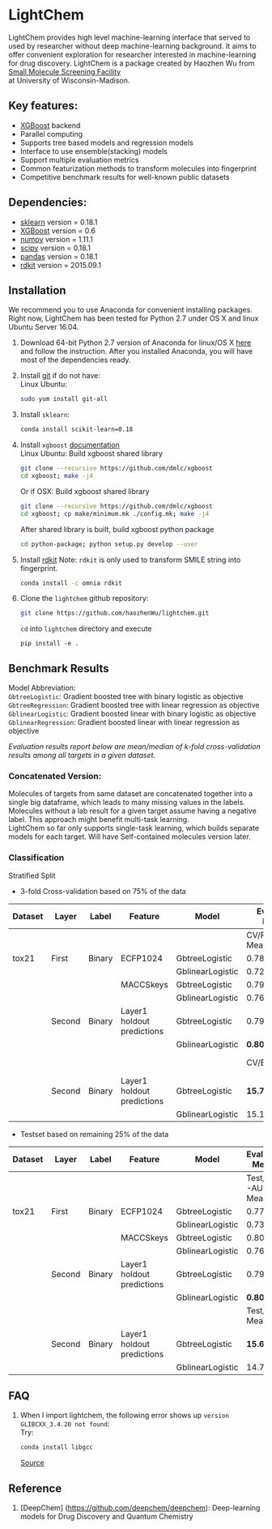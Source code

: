 # LightChem

LightChem provides high level machine-learning interface that served to used by researcher without deep machine-learning background. It aims to offer convenient exploration for researcher interested in machine-learning for drug discovery. LightChem is a package created by Haozhen Wu from [Small Molecule Screening Facility](http://www.uwhealth.org/uw-carbone-cancer-center/for-researchers/shared-resources/smsf/small-molecule-screening/27197)  
at University of Wisconsin-Madison.  

## Key features:  

* [XGBoost](https://github.com/dmlc/xgboost) backend
* Parallel computing    
* Supports tree based models and regression models  
* Interface to use ensemble(stacking) models  
* Support multiple evaluation metrics  
* Common featurization methods to transform molecules into fingerprint  
* Competitive benchmark results for well-known public datasets  

## Dependencies:

* [sklearn](http://scikit-learn.org/stable/index.html)  version = 0.18.1
* [XGBoost](https://xgboost.readthedocs.io/en/latest/) version = 0.6  
* [numpy](http://www.numpy.org/) version = 1.11.1  
* [scipy](https://www.scipy.org/) version = 0.18.1  
* [pandas](http://pandas.pydata.org/) version = 0.18.1   
* [rdkit](http://www.rdkit.org/) version = 2015.09.1



## Installation

We recommend you to use Anaconda for convenient installing packages. Right now, LightChem has been tested for Python 2.7 under OS X and linux Ubuntu Server 16.04.   

1. Download 64-bit Python 2.7 version of Anaconda for linux/OS X [here](https://www.continuum.io/downloads) and follow the instruction. After you installed Anaconda, you will have most of the dependencies ready.  

2. Install [git](https://git-scm.com/book/en/v2/Getting-Started-Installing-Git) if do not have:  
   Linux Ubuntu:    
   ```bash
   sudo yum install git-all
   ```

3. Install `sklearn`:  
   ```bash
   conda install scikit-learn=0.18
   ```

4. Install `xgboost` [documentation](https://xgboost.readthedocs.io/en/latest/build.html)  
   Linux Ubuntu:  Build xgboost shared library  
   ```bash
   git clone --recursive https://github.com/dmlc/xgboost
   cd xgboost; make -j4
   ```
   Or if OSX: Build xgboost shared library  
   ```bash
   git clone --recursive https://github.com/dmlc/xgboost
   cd xgboost; cp make/minimum.mk ./config.mk; make -j4
   ```
   After shared library is built, build xgboost python package  
   ```bash
   cd python-package; python setup.py develop --user
   ```

5. Install [rdkit](http://www.rdkit.org/docs/Install.html)  Note: `rdkit` is only used to transform SMILE string into fingerprint.  
   ```bash
   conda install -c omnia rdkit
   ```

6. Clone the `lightchem` github repository:  
   ```bash
   git clone https://github.com/haozhenWu/lightchem.git
   ```
   `cd` into `lightchem` directory and execute  
   ```
   pip install -e .
   ```

## Benchmark Results

Model Abbreviation:  
`GbtreeLogistic`: Gradient boosted tree with binary logistic as objective  
`GbtreeRegression`: Gradient boosted tree with linear regression as objective  
`GblinearLogistic`: Gradient boosted linear with binary logistic as objective    
`GblinearRegression`: Gradient boosted linear with linear regression as objective  

*Evaluation results report below are mean/median of k-fold cross-validation results among all targets in a given dataset.*

### Concatenated Version:  
Molecules of targets from same dataset are concatenated together into a single big dataframe, which leads to many missing values in the labels. Molecules without a lab result for a given target assume having a negative label. This approach might benefit multi-task learning.    
LightChem so far only supports single-task learning, which builds separate models for each target. Will have Self-contained molecules version later.

### Classification  

Stratified Split

* 3-fold Cross-validation based on 75% of the data

|Dataset |Layer |Label  |Feature |Model            |Evaluation Metrics |                 |
|--------|------|-------|--------|-----------------|-------------------|-----------------|
|        |      |       |        |                 |CV/ROC-AUC Mean    |CV/ROC-AUC Median|
|tox21   |First |Binary |ECFP1024|GbtreeLogistic   |0.783+-0.022       |0.779+-0.017     |
|        |      |       |        |GblinearLogistic |0.729+-0.021       |0.747+-0.012     |
|        |      |       |MACCSkeys |GbtreeLogistic |0.798+-0.019    |0.801+-0.016     |         
|        |      |       |          |GblinearLogistic |0.766+-0.02   |0.776+-0.023     |
|        |Second|Binary |Layer1 holdout predictions |GbtreeLogistic |0.790+-0.018 |0.794+-0.014 |
|        |      |       |                           |GblinearLogistic |**0.809**+-0.020 |**0.806**+-0.017 |
|        |      |       |        |                 |CV/EFR1 Mean |CV/EFR1 Median|
|        |Second|Binary |Layer1 holdout predictions |GbtreeLogistic |**15.724**+-1.103 |**18.408**+-0.726 |
|        |      |       |                           |GblinearLogistic |15.162+-1.702 |18.352+-1.122 |

* Testset based on remaining 25% of the data

|Dataset |Layer |Label  |Feature |Model            |Evaluation Metrics |              |
|--------|------|-------|--------|-----------------|-------------------|--------------|
|        |      |       |        |                 |Test/ROC-AUC Mean |Test/ROC-AUC Median|
|tox21   |First |Binary |ECFP1024|GbtreeLogistic   |0.776    |0.748     |
|        |      |       |        |GblinearLogistic |0.734    |0.738     |
|        |      |       |MACCSkeys |GbtreeLogistic |0.805    |**0.797**     |         
|        |      |       |          |GblinearLogistic |0.765   |0.769     |
|        |Second|Binary |Layer1 holdout predictions |GbtreeLogistic |0.795 |0.783 |
|        |      |       |                           |GblinearLogistic |**0.808** |0.788 |
|        |      |       |        |                 |Test/EFR1 Mean |Test/EFR1 Median|
|        |Second|Binary |Layer1 holdout predictions |GbtreeLogistic |**15.612** |**12.360**  |
|        |      |       |                           |GblinearLogistic |14.774 |11.842 |



## FAQ  

1. When I import lightchem, the following error shows up `version GLIBCXX_3.4.20 not found`:   
   Try:  
   ```bash   
   conda install libgcc
   ```  
   [Source](http://askubuntu.com/questions/575505/glibcxx-3-4-20-not-found-how-to-fix-this-error)

## Reference

1. [DeepChem] (https://github.com/deepchem/deepchem): Deep-learning models for Drug Discovery and Quantum Chemistry

